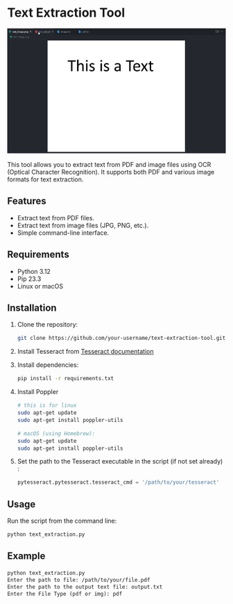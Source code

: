 # Text Extraction Tool
![Demo GIF](./preview.gif)


This tool allows you to extract text from PDF and image files using OCR (Optical Character Recognition). It supports both PDF and various image formats for text extraction.

## Features

- Extract text from PDF files.
- Extract text from image files (JPG, PNG, etc.).
- Simple command-line interface.

## Requirements

- Python 3.12
- Pip 23.3
- Linux or macOS
## Installation

1. Clone the repository:

    ```bash
    git clone https://github.com/your-username/text-extraction-tool.git
    ```
2. Install Tesseract from [Tesseract documentation](https://tesseract-ocr.github.io/tessdoc/Installation.html)
3. Install dependencies:

    ```bash
    pip install -r requirements.txt
    ```
4. Install Poppler 
    ```bash
    # this is for linux
    sudo apt-get update
    sudo apt-get install poppler-utils
    ```
    ```bash
    # macOS (using Homebrew):
    sudo apt-get update
    sudo apt-get install poppler-utils
    ```
5. Set the path to the Tesseract executable in the script (if not set already) :

    ```python
    pytesseract.pytesseract.tesseract_cmd = '/path/to/your/tesseract'
    ```

## Usage

Run the script from the command line:

```bash
python text_extraction.py
```

## Example

```
python text_extraction.py
Enter the path to file: /path/to/your/file.pdf
Enter the path to the output text file: output.txt
Enter the File Type (pdf or img): pdf

```